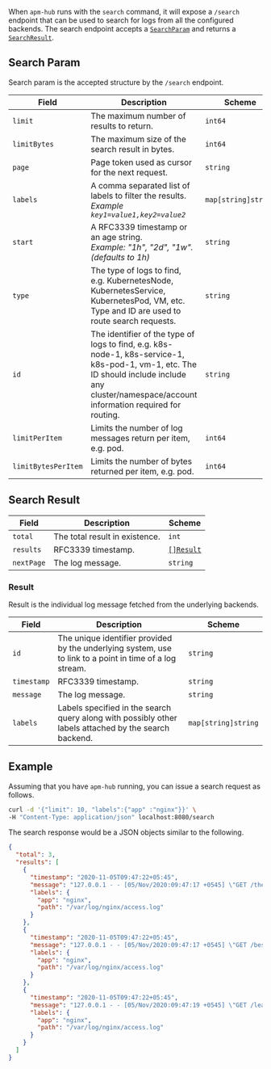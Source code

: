 When `apm-hub` runs with the `search` command, it will expose a `/search` endpoint that can be used to search for logs from all the configured backends. The search endpoint accepts a [`SearchParam`](#search-param) and returns a [`SearchResult`](#search-result).

## Search Param

Search param is the accepted structure by the `/search` endpoint.

| Field               | Description                                                                                                                                                                                     | Scheme              | Required   |
| ------------------- | ----------------------------------------------------------------------------------------------------------------------------------------------------------------------------------------------- | ------------------- | ---------- |
| `limit`             | The maximum number of results to return.                                                                                                                                                        | `int64`             | `optional` |
| `limitBytes`        | The maximum size of the search result in bytes.                                                                                                                                                 | `int64`             | `optional` |
| `page`              | Page token used as cursor for the next request.                                                                                                                                                 | `string`            | `optional` |
| `labels`            | A comma separated list of labels to filter the results.<br>_Example `key1=value1,key2=value2`_                                                                                                  | `map[string]string` | `optional` |
| `start`             | A RFC3339 timestamp or an age string.<br>_Example: "1h", "2d", "1w". (defaults to 1h)_                                                                                                          | `string`            | `optional` |
| `type`              | The type of logs to find, e.g. KubernetesNode, KubernetesService, KubernetesPod, VM, etc. Type and ID are used to route search requests.                                                        | `string`            | `optional` |
| `id`                | The identifier of the type of logs to find, e.g. k8s-node-1, k8s-service-1, k8s-pod-1, vm-1, etc. The ID should include include any cluster/namespace/account information required for routing. | `string`            | `optional` |
| `limitPerItem`      | Limits the number of log messages return per item, e.g. pod.                                                                                                                                    | `int64`             | `optional` |
| `limitBytesPerItem` | Limits the number of bytes returned per item, e.g. pod.                                                                                                                                         | `int64`             | `optional` |

## Search Result

| Field      | Description                    | Scheme                |
| ---------- | ------------------------------ | --------------------- |
| `total`    | The total result in existence. | `int`                 |
| `results`  | RFC3339 timestamp.             | [`[]Result`](#result) |
| `nextPage` | The log message.               | `string`              |

### Result

Result is the individual log message fetched from the underlying backends.

| Field       | Description                                                                                              | Scheme              |
| ----------- | -------------------------------------------------------------------------------------------------------- | ------------------- |
| `id`        | The unique identifier provided by the underlying system, use to link to a point in time of a log stream. | `string`            |
| `timestamp` | RFC3339 timestamp.                                                                                       | `string`            |
| `message`   | The log message.                                                                                         | `string`            |
| `labels`    | Labels specified in the search query along with possibly other labels attached by the search backend.    | `map[string]string` |

## Example

Assuming that you have `apm-hub` running, you can issue a search request as follows.

```sh
curl -d '{"limit": 10, "labels":{"app" :"nginx"}}' \
-H "Content-Type: application/json" localhost:8080/search
```

The search response would be a JSON objects similar to the following.

```json
{
  "total": 3,
  "results": [
    {
      "timestamp": "2020-11-05T09:47:22+05:45",
      "message": "127.0.0.1 - - [05/Nov/2020:09:47:17 +0545] \"GET /the HTTP/1.1\" 304 0 \"-\" \"Mozilla/5.0 (X11; Linux x86_64) AppleWebKit/537.36 (KHTML, like Gecko) Chrome/86.0.4240.111 Safari/537.36\"",
      "labels": {
        "app": "nginx",
        "path": "/var/log/nginx/access.log"
      }
    },
    {
      "timestamp": "2020-11-05T09:47:22+05:45",
      "message": "127.0.0.1 - - [05/Nov/2020:09:47:17 +0545] \"GET /best HTTP/1.1\" 304 0 \"-\" \"Mozilla/5.0 (X11; Linux x86_64) AppleWebKit/537.36 (KHTML, like Gecko) Chrome/86.0.4240.111 Safari/537.36\"",
      "labels": {
        "app": "nginx",
        "path": "/var/log/nginx/access.log"
      }
    },
    {
      "timestamp": "2020-11-05T09:47:22+05:45",
      "message": "127.0.0.1 - - [05/Nov/2020:09:47:19 +0545] \"GET /league HTTP/1.1\" 200 612 \"-\" \"Mozilla/5.0 (X11; Linux x86_64) AppleWebKit/537.36 (KHTML, like Gecko) Chrome/86.0.4240.111 Safari/537.36\"",
      "labels": {
        "app": "nginx",
        "path": "/var/log/nginx/access.log"
      }
    }
  ]
}
```
